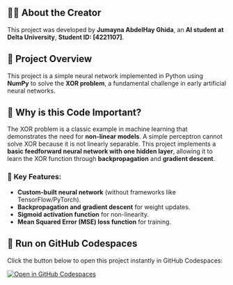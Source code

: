 ## 👨‍💻 About the Creator  

This project was developed by **Jumayna AbdelHay Ghida**, an **AI student at Delta University**, **Student ID: [4221107]**.

## 📌 Project Overview

This project is a simple neural network implemented in Python using **NumPy** to solve the **XOR problem**, a fundamental challenge in early artificial neural networks.  

## 📌 Why is this Code Important?

The XOR problem is a classic example in machine learning that demonstrates the need for **non-linear models**. A simple perceptron cannot solve XOR because it is not linearly separable. This project implements a **basic feedforward neural network with one hidden layer**, allowing it to learn the XOR function through **backpropagation** and **gradient descent**.  

### 🔹 **Key Features:**
- **Custom-built neural network** (without frameworks like TensorFlow/PyTorch).  
- **Backpropagation and gradient descent** for weight updates.  
- **Sigmoid activation function** for non-linearity.  
- **Mean Squared Error (MSE) loss function** for training.  

## 🚀 Run on GitHub Codespaces  

Click the button below to open this project instantly in GitHub Codespaces:  

[![Open in GitHub Codespaces](https://github.com/codespaces/badge.svg)](https://github.com/codespaces/new?repo=JumaynaGhida/XOR-Neural-Network)
